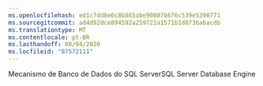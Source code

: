 ```yaml
---
ms.openlocfilehash: ed1c7dd8e6c8b865abe908076676c539e5390771
ms.sourcegitcommit: ad4d92dce894592a259721a1571b1d8736abacdb
ms.translationtype: MT
ms.contentlocale: pt-BR
ms.lasthandoff: 08/04/2020
ms.locfileid: "87572111"
---
```

 <span data-ttu-id="fbb38-101">Mecanismo de Banco de Dados do SQL Server</span><span class="sxs-lookup"><span data-stu-id="fbb38-101">SQL Server Database Engine</span></span> 